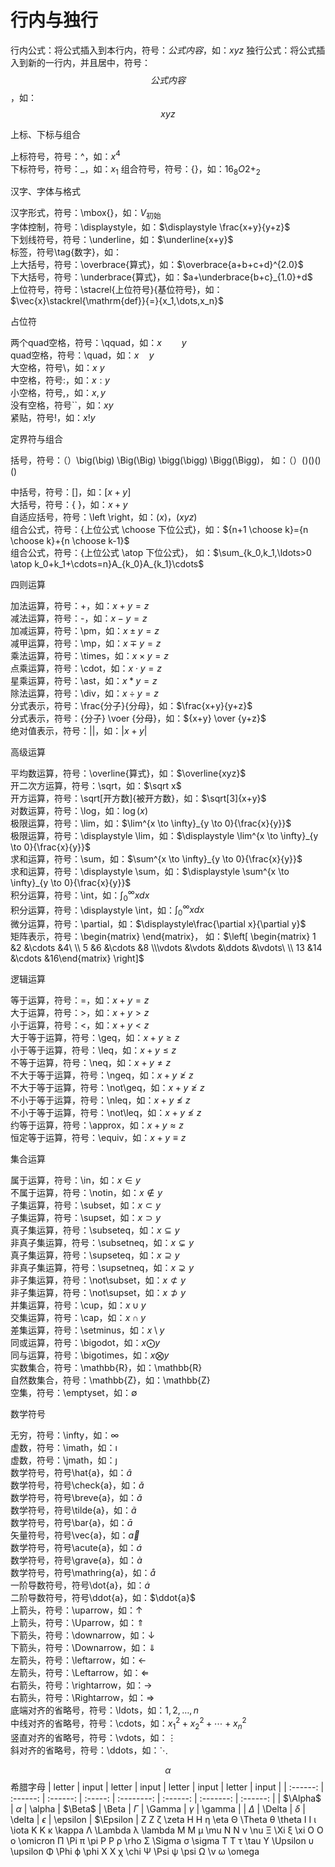 # 行内与独行  

行内公式：将公式插入到本行内，符号：$公式内容$，如：$xyz$
独行公式：将公式插入到新的一行内，并且居中，符号：$$公式内容$$，如：$$xyz$$

上标、下标与组合

上标符号，符号：^，如：$x^4$  
下标符号，符号：_，如：$x_1$
组合符号，符号：{}，如：${16}_{8}O{2+}_{2}$

汉字、字体与格式

汉字形式，符号：\mbox{}，如：$V_{\mbox{初始}}$  
字体控制，符号：\displaystyle，如：$\displaystyle \frac{x+y}{y+z}$  
下划线符号，符号：\underline，如：$\underline{x+y}$  
标签，符号\tag{数字}，如：$\tag{11}$  
上大括号，符号：\overbrace{算式}，如：$\overbrace{a+b+c+d}^{2.0}$  
下大括号，符号：\underbrace{算式}，如：$a+\underbrace{b+c}_{1.0}+d$  
上位符号，符号：\stacrel{上位符号}{基位符号}，如：$\vec{x}\stackrel{\mathrm{def}}{=}{x_1,\dots,x_n}$  

占位符  

两个quad空格，符号：\qquad，如：$x \qquad y$  
quad空格，符号：\quad，如：$x \quad y$  
大空格，符号\，如：$x \ y$  
中空格，符号\:，如：$x : y$  
小空格，符号\,，如：$x , y$  
没有空格，符号``，如：$xy$  
紧贴，符号\!，如：$x ! y$  

定界符与组合  

括号，符号：（）\big(\big) \Big(\Big) \bigg(\bigg) \Bigg(\Bigg)，
如：$（）\big(\big) \Big(\Big) \bigg(\bigg) \Bigg(\Bigg)$  

中括号，符号：[]，如：$[x+y]$  
大括号，符号：\{ \}，如：${x+y}$  
自适应括号，符号：\left \right，如：$\left(x\right)$，$\left(x{yz}\right)$  
组合公式，符号：{上位公式 \choose 下位公式}，如：${n+1 \choose k}={n \choose k}+{n \choose k-1}$  
组合公式，符号：{上位公式 \atop 下位公式}，
如：$\sum_{k_0,k_1,\ldots>0 \atop k_0+k_1+\cdots=n}A_{k_0}A_{k_1}\cdots$    

四则运算

加法运算，符号：+，如：$x+y=z$  
减法运算，符号：-，如：$x-y=z$   
加减运算，符号：\pm，如：$x \pm y=z$  
减甲运算，符号：\mp，如：$x \mp y=z$  
乘法运算，符号：\times，如：$x \times y=z$  
点乘运算，符号：\cdot，如：$x \cdot y=z$  
星乘运算，符号：\ast，如：$x \ast y=z$  
除法运算，符号：\div，如：$x \div y=z$  
分式表示，符号：\frac{分子}{分母}，如：$\frac{x+y}{y+z}$  
分式表示，符号：{分子} \voer {分母}，如：${x+y} \over {y+z}$  
绝对值表示，符号：||，如：$|x+y|$  

高级运算

平均数运算，符号：\overline{算式}，如：$\overline{xyz}$  
开二次方运算，符号：\sqrt，如：$\sqrt x$  
开方运算，符号：\sqrt[开方数]{被开方数}，如：$\sqrt[3]{x+y}$  
对数运算，符号：\log，如：$\log(x)$  
极限运算，符号：\lim，如：$\lim^{x \to \infty}_{y \to 0}{\frac{x}{y}}$  
极限运算，符号：\displaystyle \lim，如：$\displaystyle \lim^{x \to \infty}_{y \to 0}{\frac{x}{y}}$  
求和运算，符号：\sum，如：$\sum^{x \to \infty}_{y \to 0}{\frac{x}{y}}$  
求和运算，符号：\displaystyle \sum，如：$\displaystyle \sum^{x \to \infty}_{y \to 0}{\frac{x}{y}}$  
积分运算，符号：\int，如：$\int^{\infty}_{0}{xdx}$  
积分运算，符号：\displaystyle \int，如：$\displaystyle \int^{\infty}_{0}{xdx}$  
微分运算，符号：\partial，如：$\displaystyle\frac{\partial x}{\partial y}$  
矩阵表示，符号：\begin{matrix} \end{matrix}，
如：$\left[ \begin{matrix} 1 &2 &\cdots &4\ \\ 5 &6 &\cdots &8 \\\vdots &\vdots &\ddots &\vdots\ \\ 13 &14 &\cdots &16\end{matrix} \right]$  

逻辑运算

等于运算，符号：=，如：$x+y=z$  
大于运算，符号：>，如：$x+y>z$  
小于运算，符号：<，如：$x+y<z$  
大于等于运算，符号：\geq，如：$x+y \geq z$  
小于等于运算，符号：\leq，如：$x+y \leq z$  
不等于运算，符号：\neq，如：$x+y \neq z$  
不大于等于运算，符号：\ngeq，如：$x+y \ngeq z$  
不大于等于运算，符号：\not\geq，如：$x+y \not\geq z$  
不小于等于运算，符号：\nleq，如：$x+y \nleq z$  
不小于等于运算，符号：\not\leq，如：$x+y \not\leq z$  
约等于运算，符号：\approx，如：$x+y \approx z$  
恒定等于运算，符号：\equiv，如：$x+y \equiv z$  

集合运算

属于运算，符号：\in，如：$x \in y$  
不属于运算，符号：\notin，如：$x \notin y$  
子集运算，符号：\subset，如：$x \subset y$  
子集运算，符号：\supset，如：$x \supset y$  
真子集运算，符号：\subseteq，如：$x \subseteq y$  
非真子集运算，符号：\subsetneq，如：$x \subsetneq y$  
真子集运算，符号：\supseteq，如：$x \supseteq y$  
非真子集运算，符号：\supsetneq，如：$x \supsetneq y$  
非子集运算，符号：\not\subset，如：$x \not\subset y$  
非子集运算，符号：\not\supset，如：$x \not\supset y$  
并集运算，符号：\cup，如：$x \cup y$  
交集运算，符号：\cap，如：$x \cap y$  
差集运算，符号：\setminus，如：$x \setminus y$  
同或运算，符号：\bigodot，如：$x \bigodot y$  
同与运算，符号：\bigotimes，如：$x \bigotimes y$  
实数集合，符号：\mathbb{R}，如：\mathbb{R}  
自然数集合，符号：\mathbb{Z}，如：\mathbb{Z}  
空集，符号：\emptyset，如：$\emptyset$  

数学符号

无穷，符号：\infty，如：$\infty$  
虚数，符号：\imath，如：$\imath$  
虚数，符号：\jmath，如：$\jmath$  
数学符号，符号\hat{a}，如：$\hat{a}$  
数学符号，符号\check{a}，如：$\check{a}$  
数学符号，符号\breve{a}，如：$\breve{a}$  
数学符号，符号\tilde{a}，如：$\tilde{a}$  
数学符号，符号\bar{a}，如：$\bar{a}$  
矢量符号，符号\vec{a}，如：$\vec{a}$  
数学符号，符号\acute{a}，如：$\acute{a}$  
数学符号，符号\grave{a}，如：$\grave{a}$  
数学符号，符号\mathring{a}，如：$\mathring{a}$  
一阶导数符号，符号\dot{a}，如：$\dot{a}$  
二阶导数符号，符号\ddot{a}，如：$\ddot{a}$  
上箭头，符号：\uparrow，如：$\uparrow$  
上箭头，符号：\Uparrow，如：$\Uparrow$  
下箭头，符号：\downarrow，如：$\downarrow$  
下箭头，符号：\Downarrow，如：$\Downarrow$  
左箭头，符号：\leftarrow，如：$\leftarrow$  
左箭头，符号：\Leftarrow，如：$\Leftarrow$  
右箭头，符号：\rightarrow，如：$\rightarrow$  
右箭头，符号：\Rightarrow，如：$\Rightarrow$  
底端对齐的省略号，符号：\ldots，如：$1,2,\ldots,n$  
中线对齐的省略号，符号：\cdots，如：$x_1^2 + x_2^2 + \cdots + x_n^2$  
竖直对齐的省略号，符号：\vdots，如：$\vdots$  
斜对齐的省略号，符号：\ddots，如：$\ddots$  

$$\alpha$$ 
希腊字母
|  letter  |  input   |  letter  |  input  |   letter   |  input   |  letter   |  input   |
| :------: | :------: | :------: | :-----: | :--------: | :------: | :-------: | :------: |
| $\Alpha$ | $\alpha$ |  \alpha  | $\Beta$ |   \Beta    | $\Gamma$ |  \Gamma   | $\gamma$ | \gamma |
| $\Delta$ |  \Delta  | $\delta$ | \delta  | $\epsilon$ | \epsilon | $\Epsilon |
Z 	Z 	ζ 	\zeta
H 	H 	η 	\eta
Θ 	\Theta 	θ 	\theta
I 	I 	ι 	\iota
K 	K 	κ 	\kappa
Λ 	\Lambda 	λ 	\lambda
M 	M 	μ 	\mu
N 	N 	ν 	\nu
Ξ 	\Xi 	ξ 	\xi
O 	O 	ο 	\omicron
Π 	\Pi 	π 	\pi
P 	P 	ρ 	\rho
Σ 	\Sigma 	σ 	\sigma
T 	T 	τ 	\tau
Υ 	\Upsilon 	υ 	\upsilon
Φ 	\Phi 	ϕ 	\phi
X 	X 	χ 	\chi
Ψ 	\Psi 	ψ 	\psi
Ω 	\v 	ω 	\omega
